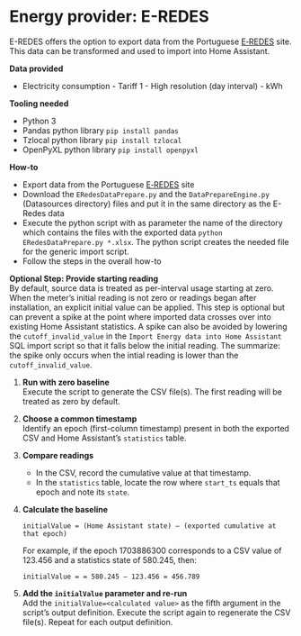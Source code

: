 # Energy provider: E-REDES

E-REDES offers the option to export data from the Portuguese [E‑REDES](https://balcaodigital.e-redes.pt/) site. This data can be transformed and used to import into Home Assistant.

**Data provided**
- Electricity consumption - Tariff 1 - High resolution (day interval) - kWh

**Tooling needed**
- Python 3
- Pandas python library `pip install pandas`
- Tzlocal python library `pip install tzlocal`
- OpenPyXL python library `pip install openpyxl`

**How-to**
- Export data from the Portuguese [E‑REDES](https://balcaodigital.e-redes.pt/) site
- Download the `ERedesDataPrepare.py` and the `DataPrepareEngine.py` (Datasources directory) files and put it in the same directory as the E-Redes data
- Execute the python script with as parameter the name of the directory which contains the files with the exported data `python ERedesDataPrepare.py *.xlsx`. The python script creates the needed file for the generic import script.
- Follow the steps in the overall how-to

**Optional Step: Provide starting reading**<br>
By default, source data is treated as per-interval usage starting at zero.
When the meter’s initial reading is not zero or readings began after installation, an explicit initial value can be applied.
This step is optional but can prevent a spike at the point where imported data crosses over into existing Home Assistant statistics.
A spike can also be avoided by lowering the `cutoff_invalid_value` in the `Import Energy data into Home Assistant` SQL import script so that it falls below the initial reading.
The summarize: the spike only occurs when the intial reading is lower than the `cutoff_invalid_value`.

1. **Run with zero baseline**<br>
   Execute the script to generate the CSV file(s). The first reading will be treated as zero by default.

2. **Choose a common timestamp**<br> 
   Identify an epoch (first-column timestamp) present in both the exported CSV and Home Assistant’s `statistics` table.

3. **Compare readings**<br>
   - In the CSV, record the cumulative value at that timestamp.
   - In the `statistics` table, locate the row where `start_ts` equals that epoch and note its `state`.

4. **Calculate the baseline**<br>
   ```text
   initialValue = (Home Assistant state) – (exported cumulative at that epoch)
   ```
   For example, if the epoch 1703886300 corresponds to a CSV value of 123.456 and a statistics state of 580.245, then:
   ```text
   initialValue = = 580.245 – 123.456 = 456.789
   ```
5. **Add the `initialValue` parameter and re-run**<br>
   Add the `initialValue=<calculated value>` as the fifth argument in the script’s output definition.
   Execute the script again to regenerate the CSV file(s). Repeat for each output definition.
